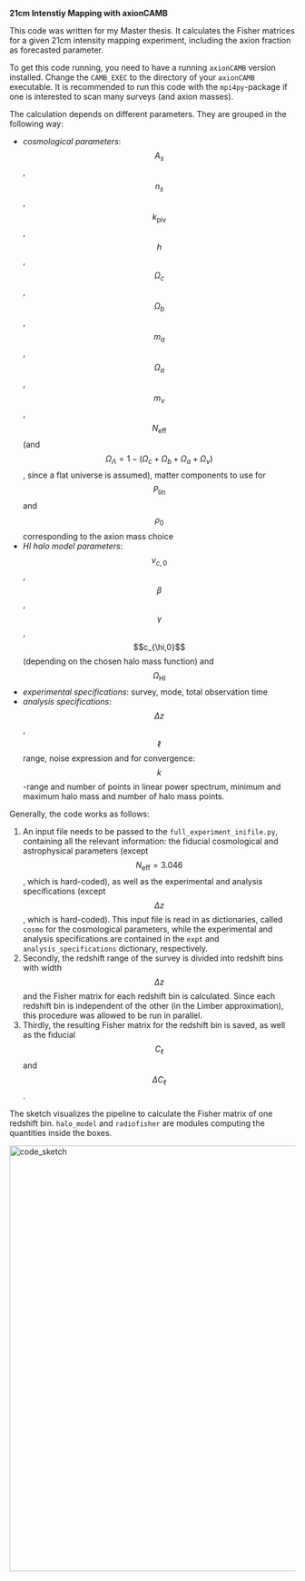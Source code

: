 ****21cm Intenstiy Mapping with axionCAMB****

This code was written for my Master thesis. It calculates the Fisher matrices for a given 21cm intensity mapping experiment, including the axion fraction as forecasted parameter.

To get this code running, you need to have a running `axionCAMB` version installed. Change the `CAMB_EXEC` to the directory of your `axionCAMB` executable. 
It is recommended to run this code with the `mpi4py`-package if one is interested to scan many surveys (and axion masses).  

The calculation depends on different parameters. They are grouped in the following way:  

  * *cosmological parameters*: $$A_s$$, $$n_s$$, $$k_{\mathrm{piv}}$$, $$h$$, $$\Omega_c$$, $$\Omega_b$$, $$m_a$$, $$\Omega_a$$, $$m_\nu$$, $$N_{\mathrm{eff}}$$ (and $$\Omega_\Lambda = 1 - (\Omega_c + \Omega_b + \Omega_a + \Omega_\nu)$$, since a flat universe is assumed), matter components to use for $$P_{\mathrm{lin}}$$ and $$\rho_0$$ corresponding to the axion mass choice  
  * *HI halo model parameters*: $$v_{c,0}$$, $$\beta$$, $$\gamma$$, $$c_{\hi,0}$$ (depending on the chosen halo mass function) and $$\Omega_\mathrm{HI}$$  
  * *experimental specifications*: survey, mode, total observation time  
  * *analysis specifications*: $$\Delta z$$, $$\ell$$ range, noise expression and for convergence: $$k$$-range and number of points in linear power spectrum, minimum and maximum halo mass and number of halo mass points.  

Generally, the code works as follows:  

  1. An input file needs to be passed to the `full_experiment_inifile.py`, containing all the relevant information: the fiducial cosmological and astrophysical parameters (except $$N_{\mathrm{eff}} = 3.046$$, which is hard-coded), as well as the experimental and analysis specifications (except $$\Delta z$$, which is hard-coded). 
This input file is read in as dictionaries, called `cosmo` for the cosmological parameters, while the experimental and analysis specifications are contained in the `expt` and `analysis_specifications` dictionary, respectively.  
  2. Secondly, the redshift range of the survey is divided into redshift bins with width $$\Delta z$$ and the Fisher matrix for each redshift bin is calculated. Since each redshift bin is independent of the other (in the Limber approximation), this procedure was allowed to be run in parallel.
  3. Thirdly, the resulting Fisher matrix for the redshift bin is saved, as well as the fiducial $$C_\ell$$ and $$\Delta C_\ell$$.  

The sketch visualizes the pipeline to calculate the Fisher matrix of one redshift bin. `halo_model` and `radiofisher` are modules computing the quantities inside the boxes.

<img src="code_sketch.png" alt="code_sketch" width="750"/>






 
